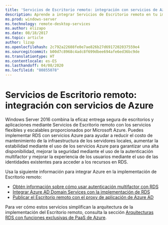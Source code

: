 ```yaml
---
title: 'Servicios de Escritorio remoto: integración con servicios de Azure'
description: Aprende a integrar Servicios de Escritorio remoto en tu implementación de Azure, y a Azure en tu implementación de RDS.
ms.prod: windows-server
ms.technology: remote-desktop-services
ms.author: elizapo
ms.date: 08/18/2017
ms.topic: article
author: lizap
ms.openlocfilehash: 2c792a22608fe0e7ae826b27d6917202037559e4
ms.sourcegitcommit: b00d7c8968c4adc8f699dbee694afe6ed36bc9de
ms.translationtype: HT
ms.contentlocale: es-ES
ms.lasthandoff: 04/08/2020
ms.locfileid: "80855078"
---
```

# <a name="remote-desktop-services---integrating-with-azure-services"></a>Servicios de Escritorio remoto: integración con servicios de Azure

Windows Server 2016 combina la eficaz entrega segura de escritorios y aplicaciones mediante Servicios de Escritorio remoto con los servicios flexibles y escalables proporcionados por Microsoft Azure. Puedes implementar RDS con servicios Azure para ayudar a reducir el costo de mantenimiento de la infraestructura de los servidores locales, aumentar la estabilidad mediante el uso de los servicios Azure para garantizar una alta disponibilidad, mejorar la seguridad mediante el uso de la autenticación multifactor y mejorar la experiencia de los usuarios mediante el uso de las identidades existentes para acceder a los recursos en RDS.

Usa la siguiente información para integrar Azure en la implementación de Escritorio remoto:

- [Obtén información sobre cómo usar autenticación multifactor con RDS](/azure/multi-factor-authentication/nps-extension-remote-desktop-gateway)
- [Integrar Azure AD Domain Services con la implementación de RDS](rds-azure-adds.md)
- [Publicar el Escritorio remoto con el proxy de aplicación de Azure AD](/azure/active-directory/application-proxy-publish-remote-desktop)

Para ver cómo estos servicios simplifican la arquitectura de la implementación del Escritorio remoto, consulta la sección [Arquitecturas RDS con funciones exclusivas de PaaS de Azure](desktop-hosting-logical-architecture.md#rds-architectures-with-unique-azure-paas-roles).